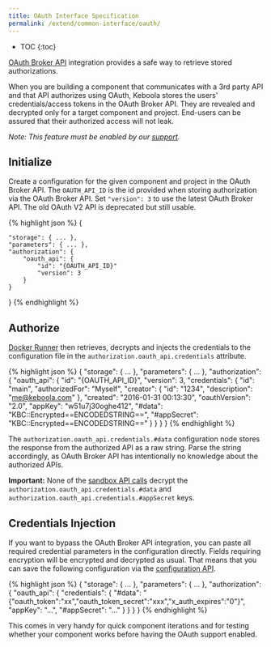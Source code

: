 ```yaml
---
title: OAuth Interface Specification
permalink: /extend/common-interface/oauth/
---
```


* TOC
{:toc}

[OAuth Broker API](https://oauthapi3.docs.apiary.io) integration provides a safe way to retrieve stored authorizations.

When you are building a component that communicates with a 3rd party API and that API authorizes using OAuth,
Keboola stores the users' credentials/access tokens in the OAuth Broker API. They are revealed and
decrypted only for a target component and project. End-users can be assured that their authorized access will not leak.

*Note: This feature must be enabled by our [support](mailto:support@keboola.com).*

## Initialize
Create a configuration for the given component and project in the OAuth Broker API.
The `OAUTH_API_ID` is the id provided when storing authorization via the OAuth Broker API.
Set `"version": 3` to use the latest OAuth Broker API. The old OAuth V2 API is deprecated but still usable.  

{% highlight json %}
{

    "storage": { ... },
    "parameters": { ... },
    "authorization": {
        "oauth_api": {
            "id": "{OAUTH_API_ID}"
            "version": 3
        }
    }
}
{% endhighlight %}

## Authorize
[Docker Runner](/extend/docker-runner/) then retrieves, decrypts and injects the credentials to the
configuration file in the `authorization.oauth_api.credentials` attribute.

{% highlight json %}
{
    "storage": { ... },
    "parameters": { ... },
    "authorization": {
        "oauth_api": {
            "id": "{OAUTH_API_ID}",
            "version": 3,
            "credentials": {
                "id": "main",
                "authorizedFor": "Myself",
                "creator": {
                    "id": "1234",
                    "description": "me@keboola.com"
                },
                "created": "2016-01-31 00:13:30",
                "oauthVersion": "2.0",
                "appKey": "w51u7j30oghe412",
                "#data": "KBC::Encrypted==ENCODEDSTRING==",
                "#appSecret": "KBC::Encrypted==ENCODEDSTRING=="
            }
        }
    }
}
{% endhighlight %}

The `authorization.oauth_api.credentials.#data` configuration node stores the response from
the authorized API as a raw string. Parse the string accordingly, as OAuth Broker API has intentionally
no knowledge about the authorized APIs.

**Important:** None of the [sandbox API calls](/extend/component/running/)
decrypt the `authorization.oauth_api.credentials.#data` and `authorization.oauth_api.credentials.#appSecret` keys.

## Credentials Injection

If you want to bypass the OAuth Broker API integration, you can paste all required credential parameters in the configuration directly.
Fields requiring encryption will be encrypted and decrypted as usual. That means that you can save the following configuration
via the [configuration API](/integrate/storage/api/configurations/).

{% highlight json %}
{
    "storage": { ... },
    "parameters": { ... },
    "authorization": {
        "oauth_api": {
            "credentials": {
                "#data": "{\"oauth_token\":\"xx\",\"oauth_token_secret\":\"xxx\",\"x_auth_expires\":\"0\"}",
                "appKey": "...",
                "#appSecret": "..."
            }
        }
    }
}
{% endhighlight %}

This comes in very handy for quick component iterations and for testing whether your component works before having the OAuth support enabled.
